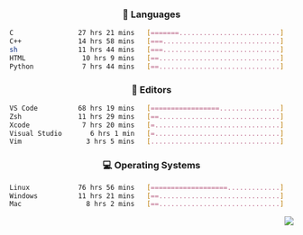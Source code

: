 <!--
<p align="center">
  <img height="50" src="https://cdn.simpleicons.org/c/81c8be" title="clang" alt="clang">
  <img height="50" src="https://cdn.simpleicons.org/c++/81c8be" title="cpp" alt="cpp">
  <img height="50" src="https://cdn.simpleicons.org/arm/81c8be" title="arm" alt="arm">
  <img height="50" src="https://cdn.simpleicons.org/stmicroelectronics/81c8be" title="stmicroelectronics" alt="stmicroelectronics">
  <img height="50" src="https://cdn.simpleicons.org/raspberrypi/81c8be" title="raspberrypi" alt="raspberrypi">
  <img height="50" src="https://cdn.simpleicons.org/cmake/81c8be" title="cmake" alt="cmake">
  <img height="50" src="https://cdn.simpleicons.org/gnubash/81c8be" title="gnubash" alt="gnubash">
</p>
-->

<!--START_SECTION:wakatime_gen-->
<div align="center">

### :hammer: Languages

```sh
C                27 hrs 21 mins   [=======.........................]    28.40%
C++              14 hrs 58 mins   [===.............................]    15.55%
sh               11 hrs 44 mins   [===.............................]    12.20%
HTML              10 hrs 9 mins   [==..............................]    10.54%
Python            7 hrs 44 mins   [==..............................]     8.03%
```

</div>

<div align="center">

### :floppy_disk: Editors

```sh
VS Code          68 hrs 19 mins   [=================...............]    70.92%
Zsh              11 hrs 29 mins   [==..............................]    11.92%
Xcode             7 hrs 20 mins   [=...............................]     7.62%
Visual Studio       6 hrs 1 min   [=...............................]     6.25%
Vim                3 hrs 5 mins   [................................]     3.20%
```

</div>

<div align="center">

### :computer: Operating Systems

```sh
Linux            76 hrs 56 mins   [===================.............]    79.87%
Windows          11 hrs 21 mins   [==..............................]    11.79%
Mac                8 hrs 2 mins   [==..............................]     8.34%
```

</div>


<!--END_SECTION:wakatime_gen-->

<div align="right">

[![](https://komarev.com/ghpvc/?username=luswdev&color=283044&style=for-the-badge&label=visiters)](https://github.com/luswdev)

</div>
